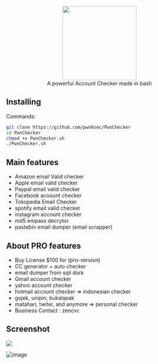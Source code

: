 <p align="center">
 <img src="/logo.png" height="200"><br/>
A powerful Account Checker made in bash<br/>


## Installing
 
Commands:

```bash
git clone https://github.com/pwn0sec/PwnChecker
cd PwnChecker
chmod +x PwnChecker.sh
./PwnChecker.sh 
```

## Main features

* Amazon email Valid checker
* Apple email valid checker
* Paypal email valid checker
* Facebook acoount checker
* Tokopedia Email Checker
* spotify email valid checker
* instagram account checker
* md5 empass decrytor
* pastebin email dumper (email scrapper)

## About PRO features
* Buy License $100 for (pro-version)
* CC generator + auto checker
* email dumper from sqli dork
* Gmail account checker
* yahoo account checker
* hotmail account checker
=> indonesian checker
* gojek, unipin, bukalapak
* matahari, twiter, and anymore
=> personal checker
* Business Contact : zencvc

## Screenshot

<img src="/logo.png">

![image](https://github.com/ZenXkali/PwnChecker/assets/163761060/894994c2-4567-4ba0-a5a3-b9bd97d526d4)
